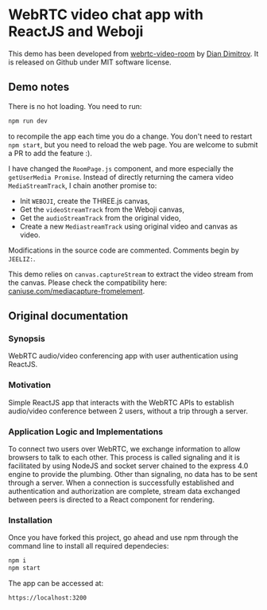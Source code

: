 # WebRTC video chat app with ReactJS and Weboji


This demo has been developed from [webrtc-video-room](https://github.com/dondido/webrtc-video-room) by [Dian Dimitrov](https://github.com/dondido). It is released on Github under MIT software license.


## Demo notes

There is no hot loading. You need to run:

```bash
npm run dev
```

to recompile the app each time you do a change. You don't need to restart `npm starŧ`, but you need to reload the web page. You are welcome to submit a PR to add the feature :).

I have changed the `RoomPage.js` component, and more especially the `getUserMedia Promise`. Instead of directly returning the camera video `MediaStreamTrack`, I chain another promise to:

* Init `WEBOJI`, create the THREE.js canvas,
* Get the `videoStreamTrack` from the Weboji canvas,
* Get the `audioStreamTrack` from the original video,
* Create a new `MediastreamTrack` using original video and canvas as video.

Modifications in the source code are commented. Comments begin by `JEELIZ:`.

This demo relies on `canvas.captureStream` to extract the video stream from the canvas. Please check the compatibility here: [caniuse.com/mediacapture-fromelement](https://caniuse.com/mediacapture-fromelement).


## Original documentation

### Synopsis

WebRTC audio/video conferencing app with user authentication using ReactJS.

### Motivation

Simple ReactJS app that interacts with the WebRTC APIs to establish audio/video conference between 2 users, without a trip through a server.

### Application Logic and Implementations

To connect two users over WebRTC, we exchange information to allow browsers to talk to each other. This process is called signaling and it is facilitated by using NodeJS and socket server chained to the express 4.0 engine to provide the plumbing. Other than signaling, no data has to be sent through a server. When a connection is successfully established and authentication and authorization are complete, stream data exchanged between peers is directed to a React component for rendering.

### Installation

Once you have forked this project, go ahead and use npm through the command line to install all required dependecies:

```bash
npm i
npm start
```

The app can be accessed at:

```bash
https://localhost:3200
```

